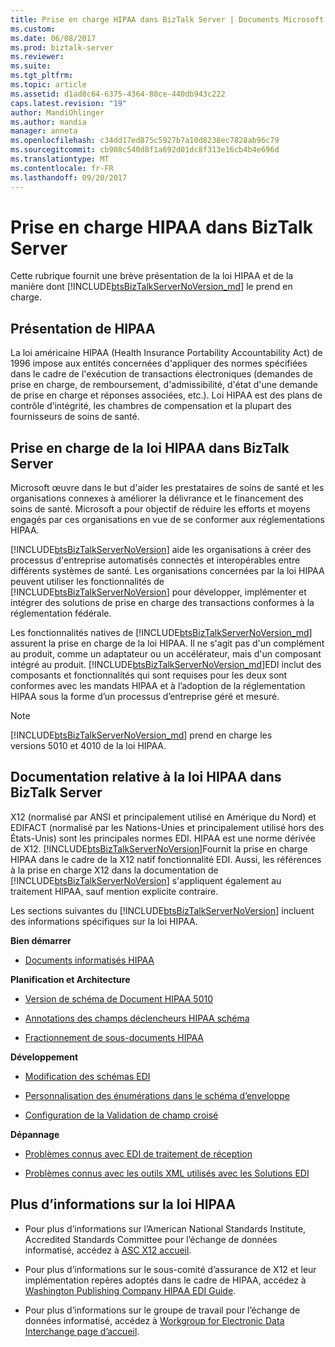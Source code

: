 ```yaml
---
title: Prise en charge HIPAA dans BizTalk Server | Documents Microsoft
ms.custom: 
ms.date: 06/08/2017
ms.prod: biztalk-server
ms.reviewer: 
ms.suite: 
ms.tgt_pltfrm: 
ms.topic: article
ms.assetid: d1ad8c64-6375-4364-80ce-440db943c222
caps.latest.revision: "19"
author: MandiOhlinger
ms.author: mandia
manager: anneta
ms.openlocfilehash: c34dd17ed875c5927b7a10d8238ec7828ab96c79
ms.sourcegitcommit: cb908c540d8f1a692d01dc8f313e16cb4b4e696d
ms.translationtype: MT
ms.contentlocale: fr-FR
ms.lasthandoff: 09/20/2017
---
```

# <a name="hipaa-support-in-biztalk-server"></a>Prise en charge HIPAA dans BizTalk Server
Cette rubrique fournit une brève présentation de la loi HIPAA et de la manière dont [!INCLUDE[btsBizTalkServerNoVersion_md](../includes/btsbiztalkservernoversion-md.md)] le prend en charge.  
  
## <a name="introduction-to-hipaa"></a>Présentation de HIPAA  
 La loi américaine HIPAA (Health Insurance Portability Accountability Act) de 1996 impose aux entités concernées d'appliquer des normes spécifiées dans le cadre de l'exécution de transactions électroniques (demandes de prise en charge, de remboursement, d'admissibilité, d'état d'une demande de prise en charge et réponses associées, etc.). Loi HIPAA est des plans de contrôle d’intégrité, les chambres de compensation et la plupart des fournisseurs de soins de santé.  
  
## <a name="hipaa-support-in-biztalk-server"></a>Prise en charge de la loi HIPAA dans BizTalk Server  
 Microsoft œuvre dans le but d'aider les prestataires de soins de santé et les organisations connexes à améliorer la délivrance et le financement des soins de santé. Microsoft a pour objectif de réduire les efforts et moyens engagés par ces organisations en vue de se conformer aux réglementations HIPAA.  
  
 [!INCLUDE[btsBizTalkServerNoVersion](../includes/btsbiztalkservernoversion-md.md)] aide les organisations à créer des processus d'entreprise automatisés connectés et interopérables entre différents systèmes de santé. Les organisations concernées par la loi HIPAA peuvent utiliser les fonctionnalités de [!INCLUDE[btsBizTalkServerNoVersion](../includes/btsbiztalkservernoversion-md.md)] pour développer, implémenter et intégrer des solutions de prise en charge des transactions conformes à la réglementation fédérale.  
  
Les fonctionnalités natives de [!INCLUDE[btsBizTalkServerNoVersion_md](../includes/btsbiztalkservernoversion-md.md)] assurent la prise en charge de la loi HIPAA. Il ne s'agit pas d'un complément au produit, comme un adaptateur ou un accélérateur, mais d'un composant intégré au produit. [!INCLUDE[btsBizTalkServerNoVersion_md](../includes/btsbiztalkservernoversion-md.md)]EDI inclut des composants et fonctionnalités qui sont requises pour les deux sont conformes avec les mandats HIPAA et à l’adoption de la réglementation HIPAA sous la forme d’un processus d’entreprise géré et mesuré.  
  
> [!NOTE]
>  [!INCLUDE[btsBizTalkServerNoVersion_md](../includes/btsbiztalkservernoversion-md.md)] prend en charge les versions 5010 et 4010 de la loi HIPAA.  
  
## <a name="hipaa-documentation-in-biztalk-server"></a>Documentation relative à la loi HIPAA dans BizTalk Server  
 X12 (normalisé par ANSI et principalement utilisé en Amérique du Nord) et EDIFACT (normalisé par les Nations-Unies et principalement utilisé hors des États-Unis) sont les principales normes EDI. HIPAA est une norme dérivée de X12. [!INCLUDE[btsBizTalkServerNoVersion](../includes/btsbiztalkservernoversion-md.md)]Fournit la prise en charge HIPAA dans le cadre de la X12 natif fonctionnalité EDI. Aussi, les références à la prise en charge X12 dans la documentation de [!INCLUDE[btsBizTalkServerNoVersion](../includes/btsbiztalkservernoversion-md.md)] s'appliquent également au traitement HIPAA, sauf mention explicite contraire.  
  
 Les sections suivantes du [!INCLUDE[btsBizTalkServerNoVersion](../includes/btsbiztalkservernoversion-md.md)] incluent des informations spécifiques sur la loi HIPAA.  
  
 **Bien démarrer**  
  
-   [Documents informatisés HIPAA](../core/hipaa-transaction-sets.md)  
  
 **Planification et Architecture**  
  
-   [Version de schéma de Document HIPAA 5010](../core/hipaa-document-schema-version-5010.md)  
  
-   [Annotations des champs déclencheurs HIPAA schéma](../core/hipaa-schema-trigger-field-annotations.md)  
  
-   [Fractionnement de sous-documents HIPAA](../core/splitting-hipaa-subdocuments.md)  
  
 **Développement**  
  
-   [Modification des schémas EDI](../core/modifying-edi-schemas.md) 

- [Personnalisation des énumérations dans le schéma d’enveloppe](../core/customizing-enumerations-in-the-envelope-schema.md)

- [Configuration de la Validation de champ croisé](../core/configuring-cross-field-validation.md)

  
 **Dépannage**  
  
-   [Problèmes connus avec EDI de traitement de réception](../core/known-issues-with-edi-receive-processing.md)  
  
-   [Problèmes connus avec les outils XML utilisés avec les Solutions EDI](../core/known-issues-with-xml-tools-used-with-edi-solutions.md)  
  
## <a name="more-information-about-hipaa"></a>Plus d’informations sur la loi HIPAA  
  
-   Pour plus d’informations sur l’American National Standards Institute, Accredited Standards Committee pour l’échange de données informatisé, accédez à [ASC X12 accueil](http://www.x12.org/).  
  
-   Pour plus d’informations sur le sous-comité d’assurance de X12 et leur implémentation repères adoptés dans le cadre de HIPAA, accédez à [Washington Publishing Company HIPAA EDI Guide](http://www.wpc-edi.com/).
  
-   Pour plus d’informations sur le groupe de travail pour l’échange de données informatisé, accédez à [Workgroup for Electronic Data Interchange page d’accueil](http://www.wedi.org/).